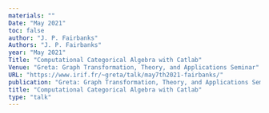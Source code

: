 ```yaml
---
materials: ""
Date: "May 2021"
toc: false
author: "J. P. Fairbanks"
Authors: "J. P. Fairbanks"
year: "May 2021"
Title: "Computational Categorical Algebra with Catlab"
Venue: "Greta: Graph Transformation, Theory, and Applications Seminar"
URL: "https://www.irif.fr/~greta/talk/may7th2021-fairbanks/"
publication: "Greta: Graph Transformation, Theory, and Applications Seminar"
title: "Computational Categorical Algebra with Catlab"
type: "talk"
---
```


